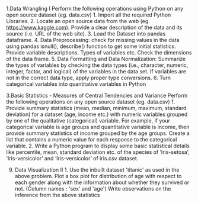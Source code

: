 1.Data Wrangling I Perform the following operations using Python on any open source dataset (eg. 
data.csv) 1. Import all the required Python Libraries. 2. Locate an open source data from the web 
(eg. https://www.kaggle.com). Provide a clear description of the data and its source (i.e. URL of the 
web site). 3. Load the Dataset into pandas dataframe. 4. Data Preprocessing: check for missing 
values in the data using pandas isnull(), describe() function to get some initial statistics. Provide 
variable descriptions. Types of variables etc. Check the dimensions of the data frame. 5. Data 
Formatting and Data Normalization: Summarize the types of variables by checking the data types 
(i.e., character, numeric, integer, factor, and logical) of the variables in the data set. If variables are 
not in the correct data type, apply proper type conversions. 6. Turn categorical variables into 
quantitative variables in Python

3.Basic Statistics - Measures of Central Tendencies and Variance Perform the following operations 
on any open source dataset (eg. data.csv) 1. Provide summary statistics (mean, median, minimum, 
maximum, standard deviation) for a dataset (age, income etc.) with numeric variables grouped by 
one of the qualitative (categorical) variable. For example, if your categorical variable is age groups 
and quantitative variable is income, then provide summary statistics of income grouped by the age 
groups. Create a list that contains a numeric value for each response to the categorical variable. 2. 
Write a Python program to display some basic statistical details like percentile, mean, standard 
deviation etc. of the species of ‘Iris-setosa’, ‘Iris-versicolor’ and ‘Iris-versicolor’ of iris.csv dataset.

9. Data Visualization II 1. Use the inbuilt dataset 'titanic' as used in the above problem. Plot a box 
plot for distribution of age with respect to each gender along with the information about whether 
they survived or not. (Column names : 'sex' and 'age') Write observations on the inference from the 
above statistics
